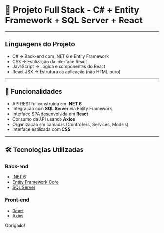 # 📌 Projeto Full Stack - C# + Entity Framework + SQL Server + React
---

##  Linguagens do Projeto

- C#  → Back-end com .NET 6 e Entity Framework  
- CSS → Estilização da interface React  
- JavaScript → Lógica e componentes do React  
- React JSX → Estrutura da aplicação (não HTML puro)  

---

## 🚀 Funcionalidades

- API RESTful construída em **.NET 6**  
- Integração com **SQL Server** via Entity Framework  
- Interface SPA desenvolvida em **React**  
- Consumo da API usando **Axios**  
- Organização em camadas (Controllers, Services, Models)  
- Interface estilizada com **CSS**

---

## 🛠️ Tecnologias Utilizadas

### Back-end
- [.NET 6](https://dotnet.microsoft.com/en-us/)  
- [Entity Framework Core](https://learn.microsoft.com/en-us/ef/core/)  
- [SQL Server](https://www.microsoft.com/sql-server)    

### Front-end
- [React](https://react.dev/)  
- [Axios](https://axios-http.com/)  

Obrigado!

